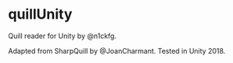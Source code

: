 # quillUnity
Quill reader for Unity by @n1ckfg.

Adapted from SharpQuill by @JoanCharmant.
Tested in Unity 2018.
